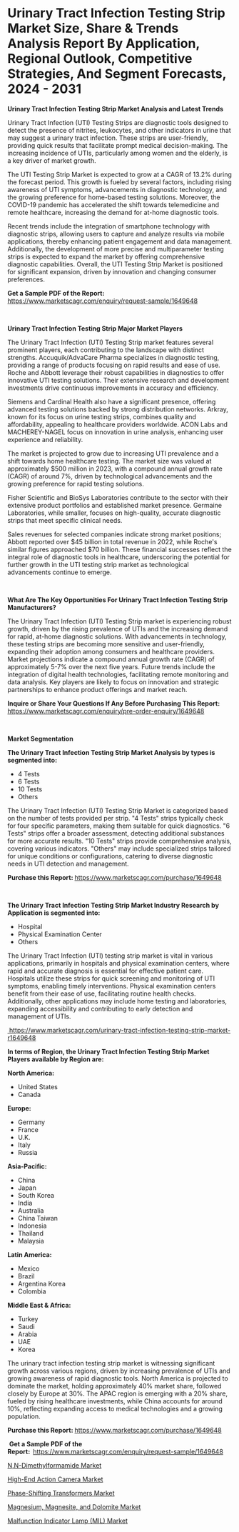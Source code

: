 <p><h1>Urinary Tract Infection Testing Strip Market Size, Share & Trends Analysis Report By Application, Regional Outlook, Competitive Strategies, And Segment Forecasts, 2024 - 2031</h1></p><p><strong>Urinary Tract Infection Testing Strip Market Analysis and Latest Trends</strong></p>
<p><p>Urinary Tract Infection (UTI) Testing Strips are diagnostic tools designed to detect the presence of nitrites, leukocytes, and other indicators in urine that may suggest a urinary tract infection. These strips are user-friendly, providing quick results that facilitate prompt medical decision-making. The increasing incidence of UTIs, particularly among women and the elderly, is a key driver of market growth.</p><p>The UTI Testing Strip Market is expected to grow at a CAGR of 13.2% during the forecast period. This growth is fueled by several factors, including rising awareness of UTI symptoms, advancements in diagnostic technology, and the growing preference for home-based testing solutions. Moreover, the COVID-19 pandemic has accelerated the shift towards telemedicine and remote healthcare, increasing the demand for at-home diagnostic tools.</p><p>Recent trends include the integration of smartphone technology with diagnostic strips, allowing users to capture and analyze results via mobile applications, thereby enhancing patient engagement and data management. Additionally, the development of more precise and multiparameter testing strips is expected to expand the market by offering comprehensive diagnostic capabilities. Overall, the UTI Testing Strip Market is positioned for significant expansion, driven by innovation and changing consumer preferences.</p></p>
<p><strong>Get a Sample PDF of the Report:&nbsp;</strong> <a href="https://www.marketscagr.com/enquiry/request-sample/1649648?utm_campaign=1591&utm_medium=2&utm_source=Github&utm_content=ia&utm_term=15102024&utm_id=urinary-tract-infection-testing-strip">https://www.marketscagr.com/enquiry/request-sample/1649648</a></p>
<p>&nbsp;</p>
<p><strong>Urinary Tract Infection Testing Strip Major Market Players</strong></p>
<p><p>The Urinary Tract Infection (UTI) Testing Strip market features several prominent players, each contributing to the landscape with distinct strengths. Accuquik/AdvaCare Pharma specializes in diagnostic testing, providing a range of products focusing on rapid results and ease of use. Roche and Abbott leverage their robust capabilities in diagnostics to offer innovative UTI testing solutions. Their extensive research and development investments drive continuous improvements in accuracy and efficiency.</p><p>Siemens and Cardinal Health also have a significant presence, offering advanced testing solutions backed by strong distribution networks. Arkray, known for its focus on urine testing strips, combines quality and affordability, appealing to healthcare providers worldwide. ACON Labs and MACHEREY-NAGEL focus on innovation in urine analysis, enhancing user experience and reliability.</p><p>The market is projected to grow due to increasing UTI prevalence and a shift towards home healthcare testing. The market size was valued at approximately $500 million in 2023, with a compound annual growth rate (CAGR) of around 7%, driven by technological advancements and the growing preference for rapid testing solutions.</p><p>Fisher Scientific and BioSys Laboratories contribute to the sector with their extensive product portfolios and established market presence. Germaine Laboratories, while smaller, focuses on high-quality, accurate diagnostic strips that meet specific clinical needs.</p><p>Sales revenues for selected companies indicate strong market positions; Abbott reported over $45 billion in total revenue in 2022, while Roche's similar figures approached $70 billion. These financial successes reflect the integral role of diagnostic tools in healthcare, underscoring the potential for further growth in the UTI testing strip market as technological advancements continue to emerge.</p></p>
<p>&nbsp;</p>
<p><strong>What Are The Key Opportunities For Urinary Tract Infection Testing Strip Manufacturers?</strong></p>
<p><p>The Urinary Tract Infection (UTI) Testing Strip market is experiencing robust growth, driven by the rising prevalence of UTIs and the increasing demand for rapid, at-home diagnostic solutions. With advancements in technology, these testing strips are becoming more sensitive and user-friendly, expanding their adoption among consumers and healthcare providers. Market projections indicate a compound annual growth rate (CAGR) of approximately 5-7% over the next five years. Future trends include the integration of digital health technologies, facilitating remote monitoring and data analysis. Key players are likely to focus on innovation and strategic partnerships to enhance product offerings and market reach.</p></p>
<p><strong>Inquire or Share Your Questions If Any Before Purchasing This Report:</strong> <a href="https://www.marketscagr.com/enquiry/pre-order-enquiry/1649648?utm_campaign=1591&utm_medium=2&utm_source=Github&utm_content=ia&utm_term=15102024&utm_id=urinary-tract-infection-testing-strip">https://www.marketscagr.com/enquiry/pre-order-enquiry/1649648</a></p>
<p>&nbsp;</p>
<p><strong>Market Segmentation</strong></p>
<p><strong>The Urinary Tract Infection Testing Strip Market Analysis by types is segmented into:</strong></p>
<p><ul><li>4 Tests</li><li>6 Tests</li><li>10 Tests</li><li>Others</li></ul></p>
<p><p>The Urinary Tract Infection (UTI) Testing Strip Market is categorized based on the number of tests provided per strip. "4 Tests" strips typically check for four specific parameters, making them suitable for quick diagnostics. "6 Tests" strips offer a broader assessment, detecting additional substances for more accurate results. "10 Tests" strips provide comprehensive analysis, covering various indicators. "Others" may include specialized strips tailored for unique conditions or configurations, catering to diverse diagnostic needs in UTI detection and management.</p></p>
<p><strong>Purchase this Report:&nbsp;</strong><a href="https://www.marketscagr.com/purchase/1649648?utm_campaign=1591&utm_medium=2&utm_source=Github&utm_content=ia&utm_term=15102024&utm_id=urinary-tract-infection-testing-strip">https://www.marketscagr.com/purchase/1649648</a></p>
<p>&nbsp;</p>
<p><strong>The Urinary Tract Infection Testing Strip Market Industry Research by Application is segmented into:</strong></p>
<p><ul><li>Hospital</li><li>Physical Examination Center</li><li>Others</li></ul></p>
<p><p>The Urinary Tract Infection (UTI) testing strip market is vital in various applications, primarily in hospitals and physical examination centers, where rapid and accurate diagnosis is essential for effective patient care. Hospitals utilize these strips for quick screening and monitoring of UTI symptoms, enabling timely interventions. Physical examination centers benefit from their ease of use, facilitating routine health checks. Additionally, other applications may include home testing and laboratories, expanding accessibility and contributing to early detection and management of UTIs.</p></p>
<p><a href="https://www.marketscagr.com/urinary-tract-infection-testing-strip-market-r1649648?utm_campaign=1591&utm_medium=2&utm_source=Github&utm_content=ia&utm_term=15102024&utm_id=urinary-tract-infection-testing-strip">&nbsp;https://www.marketscagr.com/urinary-tract-infection-testing-strip-market-r1649648</a></p>
<p><strong>In terms of Region, the Urinary Tract Infection Testing Strip Market Players available by Region are:</strong></p>
<p>
    <p> <strong> North America: </strong>
        <ul>
            <li>United States</li>
            <li>Canada</li>
        </ul>
        </p> 
    <p> <strong> Europe: </strong>
        <ul>
            <li>Germany</li>
            <li>France</li>
            <li>U.K.</li>
            <li>Italy</li>
            <li>Russia</li>
        </ul>
        </p> 
    <p> <strong> Asia-Pacific: </strong>
        <ul>
            <li>China</li>
            <li>Japan</li>
            <li>South Korea</li>
            <li>India</li>
            <li>Australia</li>
            <li>China Taiwan</li>
            <li>Indonesia</li>
            <li>Thailand</li>
            <li>Malaysia</li>
        </ul>
        </p> 
    <p> <strong> Latin America: </strong>
        <ul>
            <li>Mexico</li>
            <li>Brazil</li>
            <li>Argentina Korea</li>
            <li>Colombia</li>
        </ul>
        </p> 
    <p> <strong> Middle East & Africa: </strong>
        <ul>
            <li>Turkey</li>
            <li>Saudi</li>
            <li>Arabia</li>
            <li>UAE</li>
            <li>Korea</li>
        </ul>
    </p>
    </p>
<p><p>The urinary tract infection testing strip market is witnessing significant growth across various regions, driven by increasing prevalence of UTIs and growing awareness of rapid diagnostic tools. North America is projected to dominate the market, holding approximately 40% market share, followed closely by Europe at 30%. The APAC region is emerging with a 20% share, fueled by rising healthcare investments, while China accounts for around 10%, reflecting expanding access to medical technologies and a growing population.</p></p>
<p><strong>Purchase this Report: </strong><a href="https://www.marketscagr.com/purchase/1649648?utm_campaign=1591&utm_medium=2&utm_source=Github&utm_content=ia&utm_term=15102024&utm_id=urinary-tract-infection-testing-strip">https://www.marketscagr.com/purchase/1649648</a></p>
<p>&nbsp;<strong>Get a Sample PDF of the Report:&nbsp;&nbsp;</strong><a href="https://www.marketscagr.com/enquiry/request-sample/1649648?utm_campaign=1591&utm_medium=2&utm_source=Github&utm_content=ia&utm_term=15102024&utm_id=urinary-tract-infection-testing-strip">https://www.marketscagr.com/enquiry/request-sample/1649648</a></p>
<p><strong></strong></p>
<p><p><a href="https://www.linkedin.com/pulse/global-perspectives-nn-dimethylformamide-market-trends-forecast-ppuqf?trk=public_post_embed_feed-article-content&utm_campaign=1591&utm_medium=2&utm_source=Github&utm_content=ia&utm_term=15102024&utm_id=urinary-tract-infection-testing-strip">N,N-Dimethylformamide Market</a></p><p><a href="https://www.linkedin.com/pulse/global-high-end-action-camera-industry-research-report-competitive-4nomf?trk=public_post_embed_feed-article-content&utm_campaign=1591&utm_medium=2&utm_source=Github&utm_content=ia&utm_term=15102024&utm_id=urinary-tract-infection-testing-strip">High-End Action Camera Market</a></p><p><a href="https://www.linkedin.com/pulse/phase-shifting-transformers-market-transformation-comparative-b58xf?trk=public_post_embed_feed-article-content&utm_campaign=1591&utm_medium=2&utm_source=Github&utm_content=ia&utm_term=15102024&utm_id=urinary-tract-infection-testing-strip">Phase-Shifting Transformers Market</a></p><p><a href="https://www.linkedin.com/pulse/magnesium-magnesite-dolomite-industry-forecast-market-shifts-csxff?utm_campaign=1591&utm_medium=2&utm_source=Github&utm_content=ia&utm_term=15102024&utm_id=urinary-tract-infection-testing-strip">Magnesium, Magnesite, and Dolomite Market</a></p><p><a href="https://www.linkedin.com/pulse/malfunction-indicator-lamp-mil-market-velocity-62-cagr-trajectory-mfeaf?trk=public_post_embed_feed-article-content&utm_campaign=1591&utm_medium=2&utm_source=Github&utm_content=ia&utm_term=15102024&utm_id=urinary-tract-infection-testing-strip">Malfunction Indicator Lamp (MIL) Market</a></p></p>